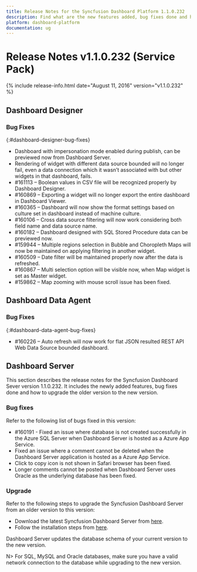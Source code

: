```yaml
---
title: Release Notes for the Syncfusion Dashboard Platform 1.1.0.232
description: Find what are the new features added, bug fixes done and how to upgrade to this new version from an older version.
platform: dashboard-platform
documentation: ug
---
```


# Release Notes v1.1.0.232 (Service Pack)

{% include release-info.html date="August 11, 2016" version="v1.1.0.232" %} 

## Dashboard Designer

### Bug Fixes
{:#dashboard-designer-bug-fixes}

* Dashboard with impersonation mode enabled during publish, can be previewed now from Dashboard Server.
* Rendering of widget with different data source bounded will no longer fail, even a data connection which it wasn’t associated with but other widgets in that dashboard, fails.
* \#161113 – Boolean values in CSV file will be recognized properly by Dashboard Designer.
* \#160869 – Exporting a widget will no longer export the entire dashboard in Dashboard Viewer.
* \#160365 – Dashboard will now show the format settings based on culture set in dashboard instead of machine culture.
* \#160106 – Cross data source filtering will now work considering both field name and data source name.
* \#160182 – Dashboard designed with SQL Stored Procedure data can be previewed now.
* \#159944 – Multiple regions selection in Bubble and Choropleth Maps will now be maintained on applying filtering in another widget.
* \#160509 – Date filter will be maintained properly now after the data is refreshed.
* \#160867 – Multi selection option will be visible now, when Map widget is set as Master widget.
* \#159862 – Map zooming with mouse scroll issue has been fixed.


## Dashboard Data Agent

### Bug Fixes
{:#dashboard-data-agent-bug-fixes}

* \#160226 – Auto refresh will now work for flat JSON resulted REST API Web Data Source bounded dashboard.

## Dashboard Server

This section describes the release notes for the Syncfusion Dashboard Sever version 1.1.0.232. It includes the newly added features, bug fixes done and how to upgrade the older version to the new version.

### Bug fixes

Refer to the following list of bugs fixed in this version: 

* \#160191 - Fixed an issue where database is not created successfully in the Azure SQL Server when Dashboard Server is hosted as a Azure App Service.
* Fixed an issue where a comment cannot be deleted when the Dashboard Server application is hosted as a Azure App Service.
* Click to copy icon is not shown in Safari browser has been fixed.
* Longer comments cannot be posted when Dashboard Server uses Oracle as the underlying database has been fixed.

### Upgrade

 Refer to the following steps to upgrade the Syncfusion Dashboard Server from an older version to this version:

* Download the latest Syncfusion Dashboard Server from [here](http://www.syncfusion.com/downloads/dashboard).
* Follow the installation steps from [here](/dashboard-platform/dashboard-server/installation-and-deployment).

Dashboard Server updates the database schema of your current version to the new version.

N> For SQL, MySQL and Oracle databases, make sure you have a valid network connection to the database while upgrading to the new version.
